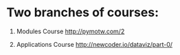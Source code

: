 


Two branches of courses:
======
1. Modules Course
http://pymotw.com/2

2. Applications Course
http://newcoder.io/dataviz/part-0/

